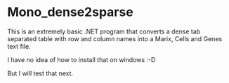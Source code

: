 # Mono_dense2sparse

This is an extremely basic .NET program that converts a dense tab separated table with row and column names into a Marix, Cells and Genes text file.

I have no idea of how to install that on windows :-D

But I will test that next.
